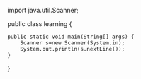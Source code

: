 import java.util.Scanner;

public class learning {

	public static void main(String[] args) {
		Scanner s=new Scanner(System.in);
		System.out.println(s.nextLine());
	}

}
